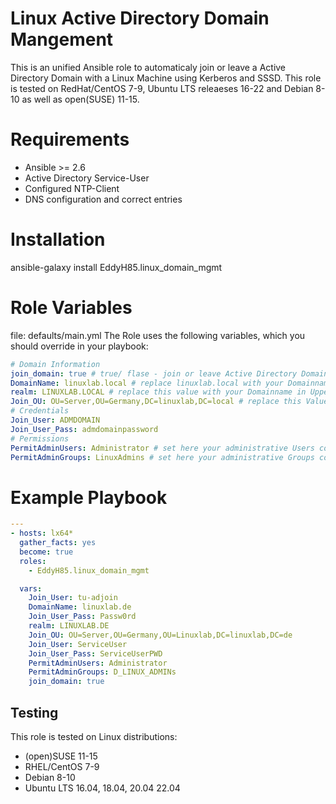 <h1>Linux Active Directory Domain Mangement</h1>
This is an unified Ansible role to automaticaly join or leave a Active Directory Domain with a Linux Machine using Kerberos and SSSD.
This role is tested on RedHat/CentOS 7-9, Ubuntu LTS releaeses 16-22 and Debian 8-10 as well as open(SUSE) 11-15.

# Requirements

- Ansible >= 2.6
- Active Directory Service-User
- Configured NTP-Client
- DNS configuration and correct entries


# Installation

ansible-galaxy install EddyH85.linux_domain_mgmt


# Role Variables

file: defaults/main.yml
The Role uses the following variables, which you should override in your playbook:

```yaml
# Domain Information
join_domain: true # true/ flase - join or leave Active Directory Domain
DomainName: linuxlab.local # replace linuxlab.local with your Domainname
realm: LINUXLAB.LOCAL # replace this value with your Domainname in Uppercase
Join_OU: OU=Server,OU=Germany,DC=linuxlab,DC=local # replace this Value with your LDAP path
# Credentials
Join_User: ADMDOMAIN
Join_User_Pass: admdomainpassword
# Permissions
PermitAdminUsers: Administrator # set here your administrative Users comma separates
PermitAdminGroups: LinuxAdmins # set here your administrative Groups comma separates
```


 # Example Playbook
```yaml
---
- hosts: lx64*
  gather_facts: yes
  become: true
  roles:
    - EddyH85.linux_domain_mgmt

  vars:
    Join_User: tu-adjoin
    DomainName: linuxlab.de
    Join_User_Pass: Passw0rd
    realm: LINUXLAB.DE
    Join_OU: OU=Server,OU=Germany,OU=Linuxlab,DC=linuxlab,DC=de
    Join_User: ServiceUser
    Join_User_Pass: ServiceUserPWD
    PermitAdminUsers: Administrator
    PermitAdminGroups: D_LINUX_ADMINs
    join_domain: true
```


## Testing
This role is tested on Linux distributions:

- (open)SUSE 11-15
- RHEL/CentOS 7-9
- Debian 8-10
- Ubuntu LTS 16.04, 18.04, 20.04 22.04
